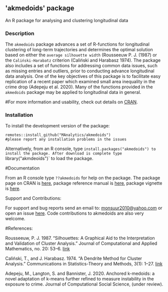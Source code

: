## 'akmedoids' package

An R package for analysing and clustering longitudinal data

### Description

The `akmedoids` package advances a set of R-functions for longitudinal clustering of long-term trajectories and determines the optimal solution based on either the `average silhouette width` (Rousseeuw P. J. (1987) or the `Caliński-Harabatz` criterion (Caliński and Harabasz 1974). The package also includes a set of functions for addressing common data issues, such as missing entries and outliers, prior to conducting advance longitudinal data analysis. One of the key objectives of this package is to facilitate easy replication of a recent paper which examined small area inequality in the crime drop (Adepeju et al. 2020). Many of the functions provided in the `akmedoids` package may be applied to longitudinal data in general. 

#For more information and usability, check out details on [CRAN](https://cran.r-project.org/web/packages/akmedoids/index.html).

### Installation 

To install the development version of the package:

```(r)
remotes::install_github("MAnalytics/akmedoids")
#please report any installation problems in the issues
```
Alternatively, from an R console, type `install.packages("akmedoids") to install the package. After download is complete type `library("akmdeoids")` to load the package.

#Documentation

From an R console type `??akmedoids` for help on the package. The package page on CRAN is [here](https://cran.r-project.org/web/packages/akmedoids/index.html), package reference manual is [here](https://cran.r-project.org/web/packages/akmedoids/akmedoids.pdf), package vignette is [here](https://cran.r-project.org/web/packages/akmedoids/vignettes/akmedoids-vignette.html). 

Support and Contributions:

For support and bug reports send an email to: monsuur2010@yahoo.com or open an issue [here](https://github.com/MAnalytics/akmedoids/issues). Code contributions to akmedoids are also very welcome.

#References:

Rousseeuw, P. J. 1987. “Silhouettes: A Graphical Aid to the Interpretation and Validation of Cluster Analysis.” Journal of Computational and Applied Mathematics, no. 20: 53–6. [link](https://www.bibsonomy.org/bibtex/bc0f62c7895f91c787354d03f23da976)

Caliński, T., and J. Harabasz. 1974. “A Dendrite Method for Cluster Analysis.” Communications in Statistics-Theory and Methods, 3(1): 1–27. [link](https://www.tandfonline.com/doi/abs/10.1080/03610927408827101)

Adepeju, M., Langton, S. and Bannister, J. 2020. Anchored k-medoids: a novel adaptation of k-means further refined to measure instability in the exposure to crime. Journal of Computational Social Science, (under review).

